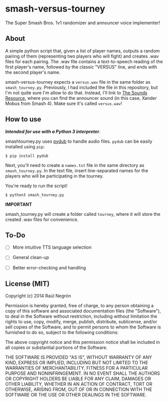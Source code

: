 smash-versus-tourney
===================

The Super Smash Bros. 1v1 randomizer and announcer voice implementer!

## About

A simple python script that, given a list of player names, outputs a random pairing of them (representing two players who will fight) and creates .wav files for each pairing. The .wav file contains a text-to-speech reading of the first player's name, followed by the classic "VERSUS" line, and ends with the second player's name.

smash-versus-tourney expects a `versus.wav` file in the same folder as `smash_tourney.py`. Previously, I
had included the file in this repository, but I'm not quite sure I'm allow to do that. Instead, I'll link to
[The Sounds Resource](http://www.sounds-resource.com/3ds/supersmashbrosfornintendo3ds/sound/3535/), where you can find the announcer sound (in this case, Xander Mobus from Smash 4). Make sure it's called `versus.wav`!

## How to use

_**Intended for use with a Python 3 interpreter**_.

smashtourney.py uses [pydub](https://github.com/jiaaro/pydub/) to handle audio files. `pydub` can be easily installed using `pip`:

`$ pip install pydub`

Next, you'll need to create a `names.txt` file in the same directory as `smash_tourney.py`. In the text file, insert line-separated names for the players who will be participating in the tourney.


You're ready to run the script!

`$ python3 smash_tourney.py`

**IMPORTANT**

smash_tourney.py will create a folder called `tourney`, where it will store the created .wav files for convenience.

## To-Do
- [ ] More intuitive TTS language selection
- [ ] General clean-up
- [ ] Better error-checking and handling


## License (MIT)

Copyright (c) 2014 Raúl Negrón

Permission is hereby granted, free of charge, to any person obtaining a copy
of this software and associated documentation files (the "Software"), to deal
in the Software without restriction, including without limitation the rights
to use, copy, modify, merge, publish, distribute, sublicense, and/or sell
copies of the Software, and to permit persons to whom the Software is
furnished to do so, subject to the following conditions:

The above copyright notice and this permission notice shall be included in
all copies or substantial portions of the Software.

THE SOFTWARE IS PROVIDED "AS IS", WITHOUT WARRANTY OF ANY KIND, EXPRESS OR
IMPLIED, INCLUDING BUT NOT LIMITED TO THE WARRANTIES OF MERCHANTABILITY,
FITNESS FOR A PARTICULAR PURPOSE AND NONINFRINGEMENT. IN NO EVENT SHALL THE
AUTHORS OR COPYRIGHT HOLDERS BE LIABLE FOR ANY CLAIM, DAMAGES OR OTHER
LIABILITY, WHETHER IN AN ACTION OF CONTRACT, TORT OR OTHERWISE, ARISING FROM,
OUT OF OR IN CONNECTION WITH THE SOFTWARE OR THE USE OR OTHER DEALINGS IN
THE SOFTWARE.
